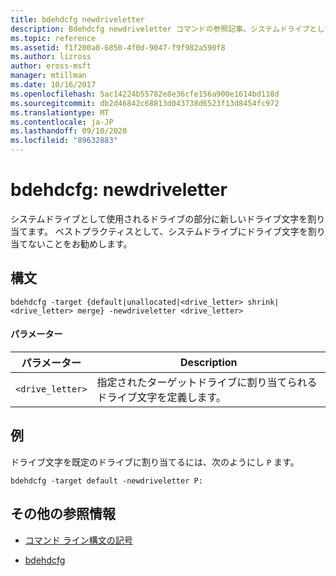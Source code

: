 ```yaml
---
title: bdehdcfg newdriveletter
description: Bdehdcfg newdriveletter コマンドの参照記事。システムドライブとして使用されるドライブの部分に新しいドライブ文字を割り当てます。
ms.topic: reference
ms.assetid: f1f200a0-6850-4f0d-9047-f9f982a590f8
ms.author: lizross
author: eross-msft
manager: mtillman
ms.date: 10/16/2017
ms.openlocfilehash: 5ac14224b55782e8e36cfe156a900e1614bd118d
ms.sourcegitcommit: db2d46842c68813d043738d6523f13d8454fc972
ms.translationtype: MT
ms.contentlocale: ja-JP
ms.lasthandoff: 09/10/2020
ms.locfileid: "89632883"
---
```

# <a name="bdehdcfg-newdriveletter"></a>bdehdcfg: newdriveletter

システムドライブとして使用されるドライブの部分に新しいドライブ文字を割り当てます。 ベストプラクティスとして、システムドライブにドライブ文字を割り当てないことをお勧めします。

## <a name="syntax"></a>構文

```
bdehdcfg -target {default|unallocated|<drive_letter> shrink|<drive_letter> merge} -newdriveletter <drive_letter>
```

#### <a name="parameters"></a>パラメーター

| パラメーター | Description |
| ---------| ----------- |
| `<drive_letter>` | 指定されたターゲットドライブに割り当てられるドライブ文字を定義します。 |

## <a name="examples"></a>例

ドライブ文字を既定のドライブに割り当てるには、次のようにし `P` ます。

```
bdehdcfg -target default -newdriveletter P:
```

## <a name="additional-references"></a>その他の参照情報

- [コマンド ライン構文の記号](command-line-syntax-key.md)

- [bdehdcfg](bdehdcfg.md)
